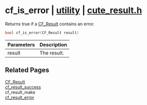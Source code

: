 # cf_is_error | [utility](https://github.com/RandyGaul/cute_framework/blob/master/docs/utility/README.md) | [cute_result.h](https://github.com/RandyGaul/cute_framework/blob/master/include/cute_result.h)

Returns true if a [CF_Result](https://github.com/RandyGaul/cute_framework/blob/master/docs/utility/cf_result.md) contains an error.

```cpp
bool cf_is_error(CF_Result result)
```

Parameters | Description
--- | ---
result | The result.

## Related Pages

[CF_Result](https://github.com/RandyGaul/cute_framework/blob/master/docs/utility/cf_result.md)  
[cf_result_success](https://github.com/RandyGaul/cute_framework/blob/master/docs/utility/cf_result_success.md)  
cf_result_make  
[cf_result_error](https://github.com/RandyGaul/cute_framework/blob/master/docs/utility/cf_result_error.md)  
